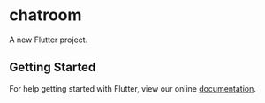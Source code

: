 # chatroom

A new Flutter project.

## Getting Started

For help getting started with Flutter, view our online
[documentation](https://flutter.io/).

